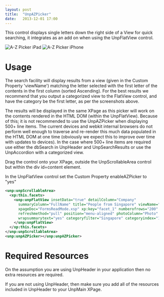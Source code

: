 ```yaml
---
layout: post
title:  "UnpAZPicker"
date:   2013-12-01 17:00
---
```


This control displays single letters down the right side of a View for quick searching, it integrates as an add on when using the UnpFlatView control.

![A-Z Picker iPad](http://teamstudio.s3.amazonaws.com/images/azpicker-ipad.png)
![A-Z Picker iPhone](http://teamstudio.s3.amazonaws.com/images/azpicker-iphone.png)

# Usage
The search facility will display results from a view (given in the Custom Property 'viewName') matching the letter selected with the first letter of the contents in the first column (sorted Ascending). For the best results we recommend that you output a categorized view to the FlatView control, and have the category be the first letter, as per the screenshots above.

The results will be displayed in the same XPage as this picker will work on the contents rendered in the HTML DOM (within the UnpFlatView). Because of this; it is not recommended to use the UnpAZPicker when displaying 500+ line items. The current devices and webkit internal browsers do not perform well enough to traverse and re-render this much data populated in the HTML DOM at one time (obviously we expect this to improve over time with updates to devices). In the case where 500+ line items are required use either the dbSearch in UnpHeader and UnpSearchResults or use the UnpAccordion with a categorized view.

Drag the control onto your XPage, outside the UnpScrollableArea control but within the div id=content element. 

In the UnpFlatView control set the Custom Property enableAZPicker to "yes"

```xml
<unp:unpScrollableArea>
  <xp:this.facets>
    <unp:unpFlatView insetData="true" detailColumn="Company"
      summaryColumn="FullName" title="People from Singapore" viewName="People By Country Filter"
      xpageDoc="FormsReadMode.xsp" xp:key="facet_1" numberofrows="200"
      refreshmethod="pull" position="menu-aligned" photoColumn="Photo"
      wrapsummarytext="yes" categoryfilter="Singapore" categoryindex="1" enableAZPicker="yes">
    </unp:unpFlatView>
  </xp:this.facets>
</unp:unpScrollableArea>
<unp:unpAZPicker></unp:unpAZPicker>
```

# Required Resources
On the assumption you are using UnpHeader in your application then no extra resources are required.

If you are not using UnpHeader, then make sure you add all of the resources included in UnpHeader to your UnpMain XPage.